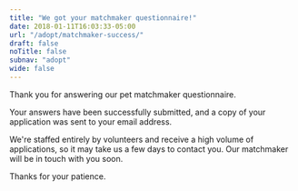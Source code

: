 ```yaml
---
title: "We got your matchmaker questionnaire!"
date: 2018-01-11T16:03:33-05:00
url: "/adopt/matchmaker-success/"
draft: false
noTitle: false
subnav: "adopt"
wide: false
---
```


Thank you for answering our pet matchmaker questionnaire.

Your answers have been successfully submitted, and a copy of your application was sent to your email address.

We're staffed entirely by volunteers and receive a high volume of applications, so it may take us a few days to contact you. Our matchmaker will be in touch with you soon.

Thanks for your patience.